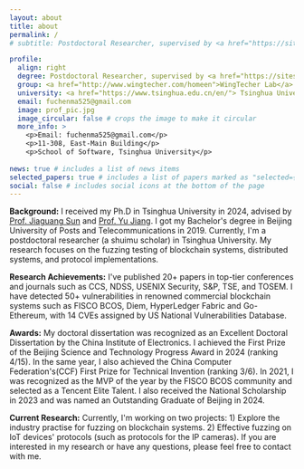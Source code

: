 ```yaml
---
layout: about
title: about
permalink: /
# subtitle: Postdoctoral Researcher, supervised by <a href="https://sites.google.com/site/jiangyu198964/home">Prof. Yu Jiang</a> 

profile:
  align: right
  degree: Postdoctoral Researcher, supervised by <a href="https://sites.google.com/site/jiangyu198964/home">Prof. Yu Jiang</a>
  group: <a href="http://www.wingtecher.com/homeen">WingTecher Lab</a>
  university: <a href="https://www.tsinghua.edu.cn/en/"> Tsinghua University </a>
  email: fuchenma525@gmail.com
  image: prof_pic.jpg
  image_circular: false # crops the image to make it circular
  more_info: >
    <p>Email: fuchenma525@gmail.com</p>
    <p>11-308, East-Main Building</p>
    <p>School of Software, Tsinghua University</p>
  
news: true # includes a list of news items
selected_papers: true # includes a list of papers marked as "selected={true}"
social: false # includes social icons at the bottom of the page
---
```

**Background:** I received my Ph.D in Tsinghua University in 2024, advised by <a href="https://www.thss.tsinghua.edu.cn/en/faculty/jiaguangsun.htm">Prof. Jiaguang Sun</a> and <a href="https://sites.google.com/site/jiangyu198964/home">Prof. Yu Jiang</a>. 
I got my Bachelor's degree in Beijing University of Posts and Telecommunications in 2019.
Currently, I'm a postdoctoral researcher (a shuimu scholar) in Tsinghua University.
My research focuses on the fuzzing testing of blockchain systems, distributed systems, and protocol implementations. 

**Research Achievements:** I've published 20+ papers in top-tier conferences and journals such as CCS, NDSS, USENIX Security, S&P, TSE, and TOSEM. I have detected 50+ vulnerabilities in renowned commercial blockchain systems such as FISCO BCOS, Diem, HyperLedger Fabric and Go-Ethereum, with 14 CVEs assigned by US National Vulnerabilities Database. 

**Awards:** My doctoral dissertation was recognized as an Excellent Doctoral Dissertation by the China Institute of Electronics.
I achieved the First Prize of the Beijing Science and Technology Progress Award in 2024 (ranking 4/15).
In the same year, I also achieved the China Computer Federation's(CCF) First Prize for Technical Invention (ranking 3/6).
In 2021, I was recognized as the MVP of the year by the FISCO BCOS community and selected as a Tencent Elite Talent. 
I also received the National Scholarship in 2023 and was named an Outstanding Graduate of Beijing in 2024.

**Current Research:** Currently, I'm working on two projects: 1) Explore the industry practise for fuzzing on blockchain systems. 2) Effective fuzzing on IoT devices' protocols (such as protocols for the IP cameras).
If you are interested in my research or have any questions, please feel free to contact with me. 
